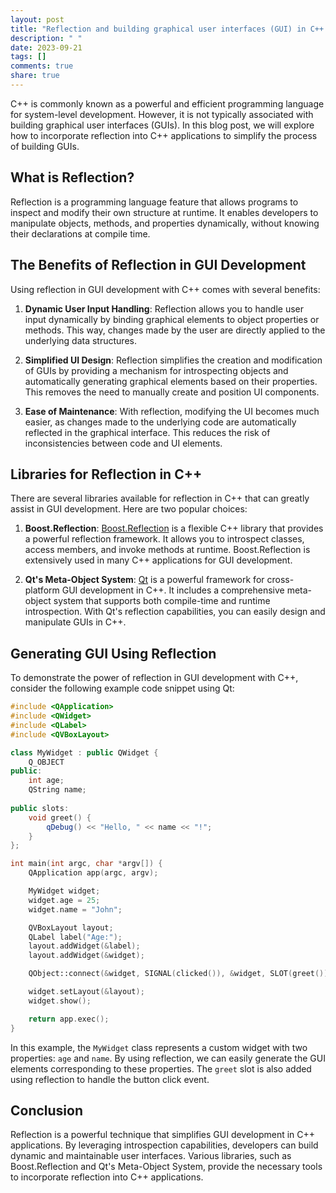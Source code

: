 ```yaml
---
layout: post
title: "Reflection and building graphical user interfaces (GUI) in C++ applications."
description: " "
date: 2023-09-21
tags: []
comments: true
share: true
---
```


C++ is commonly known as a powerful and efficient programming language for system-level development. However, it is not typically associated with building graphical user interfaces (GUIs). In this blog post, we will explore how to incorporate reflection into C++ applications to simplify the process of building GUIs.

## What is Reflection?

Reflection is a programming language feature that allows programs to inspect and modify their own structure at runtime. It enables developers to manipulate objects, methods, and properties dynamically, without knowing their declarations at compile time.

## The Benefits of Reflection in GUI Development

Using reflection in GUI development with C++ comes with several benefits:

1. **Dynamic User Input Handling**: Reflection allows you to handle user input dynamically by binding graphical elements to object properties or methods. This way, changes made by the user are directly applied to the underlying data structures.

2. **Simplified UI Design**: Reflection simplifies the creation and modification of GUIs by providing a mechanism for introspecting objects and automatically generating graphical elements based on their properties. This removes the need to manually create and position UI components.

3. **Ease of Maintenance**: With reflection, modifying the UI becomes much easier, as changes made to the underlying code are automatically reflected in the graphical interface. This reduces the risk of inconsistencies between code and UI elements.

## Libraries for Reflection in C++

There are several libraries available for reflection in C++ that can greatly assist in GUI development. Here are two popular choices:

1. **Boost.Reflection**: [Boost.Reflection](https://www.boost.org/doc/libs/release/libs/reflection/) is a flexible C++ library that provides a powerful reflection framework. It allows you to introspect classes, access members, and invoke methods at runtime. Boost.Reflection is extensively used in many C++ applications for GUI development.

2. **Qt's Meta-Object System**: [Qt](https://www.qt.io/) is a powerful framework for cross-platform GUI development in C++. It includes a comprehensive meta-object system that supports both compile-time and runtime introspection. With Qt's reflection capabilities, you can easily design and manipulate GUIs in C++.

## Generating GUI Using Reflection

To demonstrate the power of reflection in GUI development with C++, consider the following example code snippet using Qt:

```cpp
#include <QApplication>
#include <QWidget>
#include <QLabel>
#include <QVBoxLayout>

class MyWidget : public QWidget {
    Q_OBJECT
public:
    int age;
    QString name;
    
public slots:
    void greet() {
        qDebug() << "Hello, " << name << "!";
    }
};

int main(int argc, char *argv[]) {
    QApplication app(argc, argv);

    MyWidget widget;
    widget.age = 25;
    widget.name = "John";

    QVBoxLayout layout;
    QLabel label("Age:");
    layout.addWidget(&label);
    layout.addWidget(&widget);

    QObject::connect(&widget, SIGNAL(clicked()), &widget, SLOT(greet()));

    widget.setLayout(&layout);
    widget.show();

    return app.exec();
}
```

In this example, the `MyWidget` class represents a custom widget with two properties: `age` and `name`. By using reflection, we can easily generate the GUI elements corresponding to these properties. The `greet` slot is also added using reflection to handle the button click event.

## Conclusion

Reflection is a powerful technique that simplifies GUI development in C++ applications. By leveraging introspection capabilities, developers can build dynamic and maintainable user interfaces. Various libraries, such as Boost.Reflection and Qt's Meta-Object System, provide the necessary tools to incorporate reflection into C++ applications.